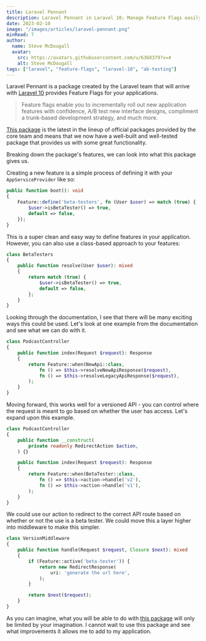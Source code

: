 ```yaml
---
title: Laravel Pennant
description: Laravel Pennant in Laravel 10; Manage Feature Flags easily. Perfect for A/B testing, incremental rollouts, and more.
date: 2023-02-10
image: "/images/articles/laravel-pennant.png"
minRead: 7
author:
  name: Steve McDougall
  avatar:
    src: https://avatars.githubusercontent.com/u/6368379?v=4
    alt: Steve McDougall
tags: ["laravel", "feature-flags", "laravel-10", "ab-testing"]
---
```


Laravel Pennant is a package created by the Laravel team that will arrive with [Laravel 10](https://laravel-news.com/laravel-10) provides Feature Flags for your applications. 

> Feature flags enable you to incrementally roll out new application features with confidence, A/B test new interface designs, compliment a trunk-based development strategy, and much more.

[This package](https://laravel.com/docs/10.x/pennant) is the latest in the lineup of official packages provided by the core team and means that we now have a well-built and well-tested package that provides us with some great functionality.

Breaking down the package's features, we can look into what this package gives us.

Creating a new feature is a simple process of defining it with your `AppServiceProvider` like so:

```php
public function boot(): void
{
    Feature::define('beta-testers', fn (User $user) => match (true) {
        $user->isBetaTester() => true,
        default => false,
    });
}
```

This is a super clean and easy way to define features in your application. However, you can also use a class-based approach to your features:

```php
class BetaTesters
{
    public function resolve(User $user): mixed
    {
        return match (true) {
            $user->isBetaTester() => true,
            default => false,
        };
    }
}
```

Looking through the documentation, I see that there will be many exciting ways this could be used. Let's look at one example from the documentation and see what we can do with it.

```php
class PodcastController
{
    public function index(Request $request): Response
    {
        return Feature::when(NewApi::class,
            fn () => $this->resolveNewApiResponse($request),
            fn () => $this->resolveLegacyApiResponse($request),
        );
    }
} 
```

Moving forward, this works well for a versioned API - you can control where the request is meant to go based on whether the user has access. Let's expand upon this example.

```php
class PodcastController
{
    public function __construct(
        private readonly RedirectAction $action,
    ) {}

    public function index(Request $request): Response
    {
        return Feature::when(BetaTester::class,
            fn () => $this->action->handle('v2'),
            fn () => $this->action->handle('v1'),
        );
    }
}
```

We could use our action to redirect to the correct API route based on whether or not the use is a beta tester. We could move this a layer higher into middleware to make this simpler.

```php
class VersionMiddleware
{
    public function handle(Request $request, Closure $next): mixed
    {
        if (Feature::active('beta-tester')) {
            return new RedirectResponse(
                uri: 'generate the url here',
            );
        }

        return $next($request);
    }
}
```

As you can imagine, what you will be able to do with [this package](https://laravel.com/docs/10.x/pennant) will only be limited by your imagination. I cannot wait to use this package and see what improvements it allows me to add to my application.
